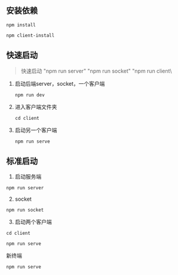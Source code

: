 ## 安装依赖

  `npm install`

  `npm client-install`

## 快速启动

>快速启动
>"npm run server\" \"npm run socket\" \"npm run client\

1. 启动后端server，socket，一个客户端

    `npm run dev`  

2. 进入客户端文件夹
  
    `cd client` 

3. 启动另一个客户端

   `npm run serve` 

## 标准启动

1. 启动服务端

  `npm run server`

2. socket

  `npm run socket`

3. 启动两个客户端

  `cd client`

  `npm run serve`

  新终端

  `npm run serve`


